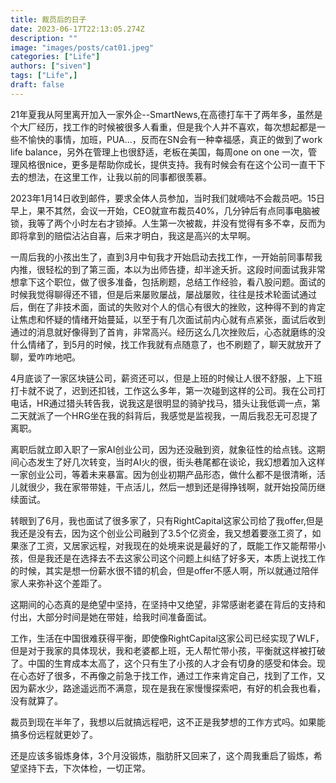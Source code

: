 ```yaml
---
title: 裁员后的日子
date: 2023-06-17T22:13:05.274Z
description: ""
image: "images/posts/cat01.jpeg"
categories: ["Life"]
authors: ["siven"]
tags: ["Life",]
draft: false
---
```



21年夏我从阿里离开加入一家外企--SmartNews,在高德打车干了两年多，虽然是个大厂经历，找工作的时候被很多人看重，但是我个人并不喜欢，每次想起都是一些不愉快的事情，加班，PUA...，反而在SN会有一种幸福感，真正的做到了work life balance，另外在管理上也很舒适，老板在美国，每周one on one 一次，管理风格很nice，更多是帮助你成长，提供支持。我有时候会有在这个公司一直干下去的想法，在这里工作，让我以前的同事都很羡慕。

2023年1月14日收到邮件，要求全体人员参加，当时我们就嘀咕不会裁员吧。15日早上，果不其然，会议一开始，CEO就宣布裁员40%，几分钟后有点同事电脑被锁，我等了两个小时左右才锁掉。人生第一次被裁，并没有觉得有多不幸，反而为即将拿到的赔偿沾沾自喜，后来才明白，我这是高兴的太早啊。

一周后我的小孩出生了，直到3月中旬我才开始启动去找工作，一开始前同事帮我内推，很轻松的到了第三面，本以为出师告捷，却半途夭折。这段时间面试我非常想拿下这个职位，做了很多准备，包括刷题，总结工作经验，看八股问题。面试的时候我觉得聊得还不错，但是后来屡败屡战，屡战屡败，往往是技术轮面试通过后，倒在了非技术面，面试的失败对个人的信心有很大的挫败，这种得不到的肯定让焦虑和怀疑的情绪开始蔓延，以至于有几次面试前内心就有点紧张，面试后收到通过的消息就好像得到了首肯，非常高兴。经历这么几次挫败后，心态就磨练的没什么情绪了，到5月的时候，找工作我就有点随意了，也不刷题了，聊天就放开了聊，爱咋咋地吧。

4月底谈了一家区块链公司，薪资还可以，但是上班的时候让人很不舒服，上下班打卡就不说了，迟到还扣钱，工作这么多年，第一次碰到这样的公司。我在公司打电话，HR通过猎头转告我，说我这是很明显的骑驴找马，猎头让我低调一点，第二天就派了一个HRG坐在我的斜背后，我感觉是监视我，一周后我忍无可忍提了离职。

离职后就立即入职了一家AI创业公司，因为还没融到资，就象征性的给点钱。这期间心态发生了好几次转变，当时AI火的很，街头巷尾都在谈论，我幻想着加入这样一家创业公司，等着未来暴富。因为创业初期产品形态，做什么都不是很清晰，活儿就很少，我在家带带娃，干点活儿，然后一想到还是得挣钱啊，就开始投简历继续面试。

转眼到了6月，我也面试了很多家了，只有RightCapital这家公司给了我offer,但是我还是没有去，因为这个创业公司融到了3.5个亿资金，我又想着要涨工资了，如果涨了工资，又居家远程，对我现在的处境来说是最好的了，既能工作又能帮带小孩，但是我还是在选择去不去这家公司这个问题上纠结了好多天，本质上说找工作的时候，其实是想一份薪水很不错的机会，但是offer不感人啊，所以就通过陪伴家人来弥补这个差距了。

这期间的心态真的是绝望中坚持，在坚持中又绝望，非常感谢老婆在背后的支持和付出，大部分时间是她在带娃，给我时间准备面试。

工作，生活在中国很难获得平衡，即使像RightCapital这家公司已经实现了WLF，但是对于我家的具体现状，我和老婆都上班，无人帮忙带小孩，平衡就这样被打破了。中国的生育成本太高了，这个只有生了小孩的人才会有切身的感受和体会。现在心态好了很多，不再像之前急于找工作，通过工作来肯定自己，找到了工作，又因为薪水少，路途遥远而不满意，现在是我在家慢慢探索吧，有好的机会我也看，没有就算了。


裁员到现在半年了，我想以后就搞远程吧，这不正是我梦想的工作方式吗。如果能搞多份远程就更妙了。

还是应该多锻炼身体，3个月没锻炼，脂肪肝又回来了，这个周我重启了锻炼，希望坚持下去，下次体检，一切正常。

